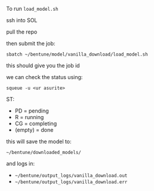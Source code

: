 To run `load_model.sh`

ssh into SOL

pull the repo

then submit the job:

`sbatch ~/bentune/model/vanilla_download/load_model.sh`

this should give you the job id

we can check the status using:

`squeue -u <ur asurite>`

ST:
- PD = pending
- R = running
- CG = completing
- (empty) = done

this will save the model to:

``~/bentune/downloaded_models/``

and logs in:
- ``~/bentune/output_logs/vanilla_download.out``
- ``~/bentune/output_logs/vanilla_download.err``


